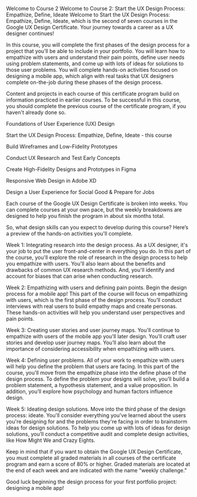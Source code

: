 Welcome to Course 2
Welcome to Course 2: Start the UX Design Process: Empathize, Define, Ideate
Welcome to Start the UX Design Process: Empathize, Define, Ideate, which is the second of seven courses in the Google UX Design Certificate. Your journey towards a career as a UX designer continues!

In this course, you will complete the first phases of the design process for a project that you’ll be able to include in your portfolio. You will learn how to empathize with users and understand their pain points, define user needs using problem statements, and come up with lots of ideas for solutions to those user problems. You will complete hands-on activities focused on designing a mobile app, which align with real tasks that UX designers complete on-the-job during these phases of the design process. 

Content and projects in each course of this certificate program build on information practiced in earlier courses. To be successful in this course, you should complete the previous course of the certificate program, if you haven't already done so.


Foundations of User Experience (UX) Design 

Start the UX Design Process: Empathize, Define, Ideate - this course

Build Wireframes and Low-Fidelity Prototypes

Conduct UX Research and Test Early Concepts 

Create High-Fidelity Designs and Prototypes in Figma

Responsive Web Design in Adobe XD

Design a User Experience for Social Good & Prepare for Jobs

Each course of the Google UX Design Certificate is broken into weeks. You can complete courses at your own pace, but the weekly breakdowns are designed to help you finish the program in about six months total.

So, what design skills can you expect to develop during this course? Here’s a preview of the hands-on activities you'll complete.

Week 1: Integrating research into the design process. As a UX designer, it's your job to put the user front-and-center in everything you do. In this part of the course, you'll explore the role of research in the design process to help you empathize with users. You'll also learn about the benefits and drawbacks of common UX research methods. And, you'll identify and account for biases that can arise when conducting research.

Week 2: Empathizing with users and defining pain points. Begin the design process for a mobile app! This part of the course will focus on empathizing with users, which is the first phase of the design process. You’ll conduct interviews with real users to build empathy maps and create personas. These hands-on activities will help you understand user perspectives and pain points.

Week 3: Creating user stories and user journey maps. You'll continue to empathize with users of the mobile app you'll later design. You'll craft user stories and develop user journey maps. You’ll also learn about the importance of considering accessibility when empathizing with users. 

Week 4: Defining user problems. All of your work to empathize with users will help you define the problem that users are facing. In this part of the course, you'll move from the empathize phase into the define phase of the design process. To define the problem your designs will solve, you’ll build a problem statement, a hypothesis statement, and a value proposition. In addition, you’ll explore how psychology and human factors influence design.

Week 5: Ideating design solutions. Move into the third phase of the design process: ideate. You'll consider everything you've learned about the users you're designing for and the problems they're facing in order to brainstorm ideas for design solutions. To help you come up with lots of ideas for design solutions, you’ll conduct a competitive audit and complete design activities, like How Might We and Crazy Eights.

Keep in mind that if you want to obtain the Google UX Design Certificate, you must complete all graded materials in all courses of the certificate program and earn a score of 80% or higher. Graded materials are located at the end of each week and are indicated with the name "weekly challenge."

Good luck beginning the design process for your first portfolio project: designing a mobile app! 